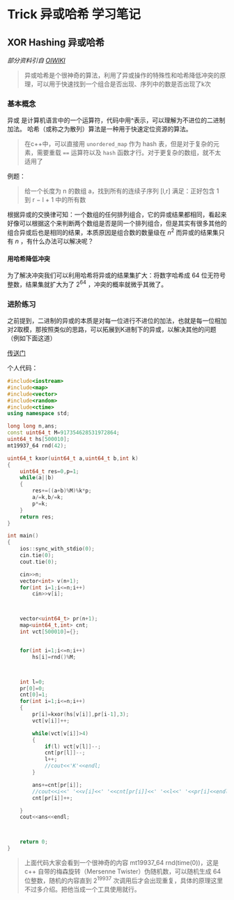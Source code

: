 # Trick 异或哈希 学习笔记

## XOR Hashing 异或哈希

*部分资料引自 [OIWIKI](https://oi-wiki.org/)*

> 异或哈希是个很神奇的算法，利用了异或操作的特殊性和哈希降低冲突的原理，可以用于快速找到一个组合是否出现、序列中的数是否出现了k次

### 基本概念

异或 是计算机语言中的一个运算符，代码中用^表示，可以理解为不进位的二进制加法。
哈希（或称之为散列）算法是一种用于快速定位资源的算法。

> 在c++中，可以直接用 `unordered_map` 作为 hash 表，但是对于复杂的元素，需要重载 `==` 运算符以及 `hash` 函数才行。对于更复杂的数组，就不太适用了

例题：
> 给一个长度为 n 的数组 a，找到所有的连续子序列 [l,r] 满足：正好包含 1 到 r − l + 1 中的所有数

根据异或的交换律可知：一个数组的任何排列组合，它的异或结果都相同，看起来好像可以根据这个来判断两个数组是否是同一个排列组合，但是其实有很多其他的组合异或后也是相同的结果，本质原因是组合数的数量级在 $n^2$ 而异或的结果集只有 $n$ ，有什么办法可以解决呢？

#### 用哈希降低冲突

为了解决冲突我们可以利用哈希将异或的结果集扩大：将数字哈希成 64 位无符号整数，结果集就扩大为了 $2^{64}$ ，冲突的概率就微乎其微了。

### 进阶练习

之前提到，二进制的异或的本质是对每一位进行不进位的加法，也就是每一位相加对2取模，那按照类似的思路，可以拓展到K进制下的异或，以解决其他的问题（例如下面这道）

[传送门](https://codeforces.com/contest/1418/problem/G)

个人代码：

```C++
#include<iostream>
#include<map>
#include<vector>
#include<random>
#include<ctime>
using namespace std;

long long n,ans;
const uint64_t M=917354628531972864;
uint64_t hs[500010];
mt19937_64 rnd(42);

uint64_t kxor(uint64_t a,uint64_t b,int k)
{
	uint64_t res=0,p=1;
	while(a||b)
	{
		res+=((a+b)%M)%k*p;
		a/=k,b/=k;
		p*=k;
	}
	return res;
}

int main()
{
	ios::sync_with_stdio(0);
	cin.tie(0);
	cout.tie(0);

	cin>>n;
	vector<int> v(n+1);
	for(int i=1;i<=n;i++)
		cin>>v[i];



	vector<uint64_t> pr(n+1);
	map<uint64_t,int> cnt;
	int vct[500010]={};


	for(int i=1;i<=n;i++)
		hs[i]=rnd()%M;



	int l=0;
	pr[0]=0;
	cnt[0]=1;
	for(int i=1;i<=n;i++)
	{
		pr[i]=kxor(hs[v[i]],pr[i-1],3);
		vct[v[i]]++;

		while(vct[v[i]]>4)
		{
			if(l) vct[v[l]]--;
			cnt[pr[l]]--;
			l++;
			//cout<<'K'<<endl;
		}

		ans+=cnt[pr[i]];
		//cout<<i<<' '<<v[i]<<' '<<cnt[pr[i]]<<' '<<l<<' '<<pr[i]<<endl;
		cnt[pr[i]]++;

	}
	cout<<ans<<endl;



	return 0;
}

```

> 上面代码大家会看到一个很神奇的内容 mt19937_64 rnd(time(0))，这是 c++ 自带的梅森旋转（Mersenne Twister）伪随机数，可以随机生成 64 位整数，随机的内容直到 $2^{19937}$ 次调用后才会出现重复，具体的原理这里不过多介绍。把他当成一个工具使用就行。
